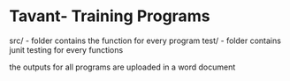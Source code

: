 # Tavant- Training Programs
src/  - folder contains the function for every program
test/ - folder contains junit testing for every functions 

the outputs for all programs are uploaded in a word document 
